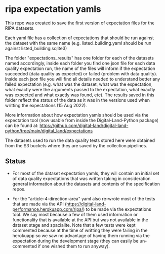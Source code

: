 # ripa expectation yamls

This repo was created to save the first version of expectation files for the RIPA datasets.

Each yaml file has a collection of expectations that should be run against the dataset with the same name (e.g. listed_building.yaml should be run against listed_building.sqlite3)

The folder "expectations_results" has one folder for each of the datasets named accordingly, inside each folder you find one json file for each data quality expectation run, the name of the files will inform if the expectation succeeded (data quality as expected) or failed (problem with data quality). Inside each json file you will find all details needed to understand better any failed expectation (e.g. what was the dataset, what was the expectation, what exactly were the arguments passed to the expectation, what exactly was expected and what exactly was found, etc). The results saved in this folder reflect the status of the data as it was in the versions used when writting the expectations (15 Aug 2022).

More information about how expectation yamls should be used via the expectation tool (now usable from inside the Digital-Land-Python package) can be found at: https://github.com/digital-land/digital-land-python/tree/main/digital_land/expectations

The datasets used to run the data quality tests stored here were obtained from the S3 buckets where they are saved by the collection pipelines.

## Status

- For most of the dataset expectation yamls, they will contain an initial set of data quality expectations that was written taking in consideration general information about the datasets and contents of the specification repos.

- For the "article-4-direction-area" yaml also re-wrote most of the tests that are made via the API (https://digital-land-performance.herokuapp.com/ripa/) to be made via the expectations tool. We say most because a few of them used information or functionality that is available at the API but was not available in the dataset stage and spacialite. Note that a few tests were kept commented because at the time of writting they were failing in the herokuapp so we saw no advantage of having them running via the expectation during the development stage (they can easily be un-commented if one wished them to run anyway).
